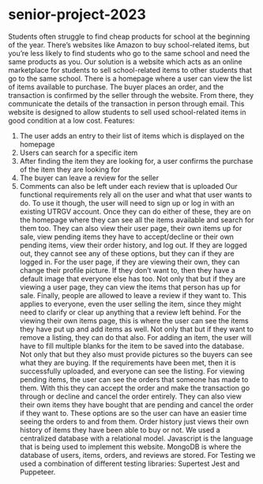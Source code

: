 # senior-project-2023
  Students often struggle to find cheap products for school at the beginning of the year. There’s websites like Amazon to buy school-related items, but you’re less likely to find students who go to the same school and need the same products as you. Our solution is a website which acts as an online marketplace for students to sell school-related items to other students that go to the same school. 
  There is a homepage where a user can view the list of items available to purchase. The buyer places an order, and the transaction is confirmed by the seller through the website. From there, they communicate the details of the transaction in person through email. This website is designed to allow students to sell used school-related items in good condition at a low cost.
Features:
1. The user adds an entry to their list of items which is displayed on the homepage
2. Users can search for a specific item
3. After finding the item they are looking for, a user confirms the purchase of the item they are looking for
4. The buyer can leave a review for the seller
5. Comments can also be left under each review that is uploaded
  Our functional requirements rely all on the user and what that user wants to do. To use it
though, the user will need to sign up or log in with an existing UTRGV account. Once they can
do either of these, they are on the homepage where they can see all the items available and search for them too. They can also view their user page, their own items up for sale, view pending items they have to accept/decline or their own pending items, view their order history, and log out. If they are logged out, they cannot see any of these options, but they can if they are
logged in.
  For the user page, if they are viewing their own, they can change their profile picture. If
they don’t want to, then they have a default image that everyone else has too. Not only that but if
they are viewing a user page, they can view the items that person has up for sale. Finally, people
are allowed to leave a review if they want to. This applies to everyone, even the user selling the
item, since they might need to clarify or clear up anything that a review left behind.
  For the viewing their own items page, this is where the user can see the items they have
put up and add items as well. Not only that but if they want to remove a listing, they can do that
also. For adding an item, the user will have to fill multiple blanks for the item to be saved into
the database. Not only that but they also must provide pictures so the buyers can see what they
are buying. If the requirements have been met, then it is successfully uploaded, and everyone can
see the listing.
  For viewing pending items, the user can see the orders that someone has made to them.
With this they can accept the order and make the transaction go through or decline and cancel the
order entirely. They can also view their own items they have bought that are pending and cancel
the order if they want to. These options are so the user can have an easier time seeing the orders
to and from them. Order history just views their own history of items they have been able to buy
or not.
  We used a centralized database with a relational model. Javascript is the language that is being used to implement this website. MongoDB is where the database of users, items, orders, and reviews are stored. For Testing we used a combination of different testing libraries: Supertest Jest and Puppeteer.
